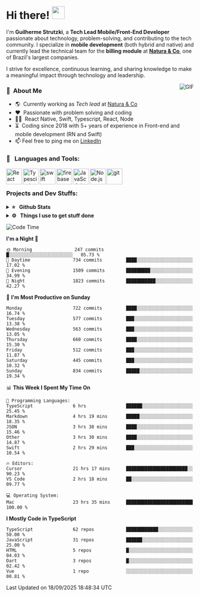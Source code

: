 # Hi there! <img src="https://github.com/TheDudeThatCode/TheDudeThatCode/blob/master/Assets/Hi.gif" width="34px" height="34px">

I'm **Guilherme Strutzki**, a **Tech Lead Mobile/Front-End Developer** passionate about technology, problem-solving, and contributing to the tech community. I specialize in **mobile development** (both hybrid and native) and currently lead the technical team for the **billing module** at **[Natura & Co](https://www.naturaeco.com/pt-br/)**, one of Brazil's largest companies. 

I strive for excellence, continuous learning, and sharing knowledge to make a meaningful impact through technology and leadership.

<img align="right" alt="GIF" src="https://spotify-github-profile.vercel.app/api/view?uid=22gkdonhf4okms5x5dsdjx7sy&cover_image=true&theme=default&bar_color=09ff00&bar_color_cover=false"/>

### :space_invader: &nbsp;About Me
- :earth_americas:&nbsp; Currently working as _Tech lead_ at [Natura & Co](https://www.naturaeco.com/pt-br/)
- :heart: &nbsp;Passionate with problem solving and coding
- :technologist: &nbsp;React Native, Swift, Typescript, React, Node
- :hourglass_flowing_sand: &nbsp;Coding since 2018 with 5+ years of experience in Front-end and mobile development (RN and Swift)
- 📫  Feel free to ping me on [LinkedIn](https://www.linkedin.com/in/guilherme-strutzki/?locale=en_US)

### 🔨 &nbsp; Languages and Tools:
<a href="https://reactjs.org/" target="_blank"> <img align="left" alt="React" height ="42px" src="https://raw.githubusercontent.com/rahul-jha98/github_readme_icons/main/language_and_tools/square/react/react.svg"></a>
<a href="https://www.typescriptlang.org/" target="_blank"><img align="left" alt="Typescirpt" height ="42px" src="https://raw.githubusercontent.com/rahul-jha98/github_readme_icons/main/language_and_tools/square/typescript/typescript.svg"></a>
<a href="https://developer.apple.com/swift/" target="_blank"> <img align="left" src="https://raw.githubusercontent.com/rahul-jha98/github_readme_icons/main/language_and_tools/square/swift/swift.svg" alt="swift" height="42px"/> </a> 
<a href="https://firebase.google.com/" target="_blank"> <img align="left" src="https://raw.githubusercontent.com/rahul-jha98/github_readme_icons/main/language_and_tools/square/firebase/firebase.svg" alt="firebase" height ="42px"/> </a>
<a href="https://developer.mozilla.org/en-US/docs/Web/JavaScript" target="_blank"> <img align="left" alt="JavaScript" height ="42px"  src="https://raw.githubusercontent.com/rahul-jha98/github_readme_icons/main/language_and_tools/square/javascript/javascript.svg"> </a>
<a href="https://nodejs.org" target="_blank"><img align="left" alt="Node.js" height ="42px" src="https://raw.githubusercontent.com/rahul-jha98/github_readme_icons/main/language_and_tools/square/node/node.svg"></a>
<a href="https://git-scm.com/" target="_blank"> <img src="https://raw.githubusercontent.com/rahul-jha98/github_readme_icons/main/language_and_tools/square/git-scm/git-scm.svg" align="left" alt="git" height='42px'/> </a> </br></br>


### Projects and Dev Stuffs:

<details>	
  <summary><b>⭐ &nbsp; Github Stats</b></summary>
  <br />
  <img src="https://github-readme-stats.vercel.app/api?username=guistrutzki&show_icons=true&theme=tokyonight"/>
</details>
 
<details>	
  <br />
  <summary><b>⚙️ &nbsp; Things I use to get stuff done</b></summary>
  	<ul>
  	    <li><b>OS:</b> macOS Big Sur 11.2</li>
	    <li><b>Laptop: </b> MacBook Pro (i7, Mid 2014)</li>
  	    <li><b>Browser: </b> Chrome</li>
	    <li><b>Terminal: </b> ZSH: Oh My Zsh</li>
	    <li><b>Code Editor:</b> VScode, XCode and Android Studio</li>
	    <li><b>To Stay Updated:</b> Twitter, Youtube and Instagram.</li>
	</ul>	
</details>

<!--START_SECTION:waka-->
![Code Time](http://img.shields.io/badge/Code%20Time-2%2C231%20hrs%2050%20mins-blue)

**I'm a Night 🦉** 

```text
🌞 Morning                247 commits         █░░░░░░░░░░░░░░░░░░░░░░░░   05.73 % 
🌆 Daytime                734 commits         ████░░░░░░░░░░░░░░░░░░░░░   17.02 % 
🌃 Evening                1509 commits        █████████░░░░░░░░░░░░░░░░   34.99 % 
🌙 Night                  1823 commits        ███████████░░░░░░░░░░░░░░   42.27 % 
```
📅 **I'm Most Productive on Sunday** 

```text
Monday                   722 commits         ████░░░░░░░░░░░░░░░░░░░░░   16.74 % 
Tuesday                  577 commits         ███░░░░░░░░░░░░░░░░░░░░░░   13.38 % 
Wednesday                563 commits         ███░░░░░░░░░░░░░░░░░░░░░░   13.05 % 
Thursday                 660 commits         ████░░░░░░░░░░░░░░░░░░░░░   15.30 % 
Friday                   512 commits         ███░░░░░░░░░░░░░░░░░░░░░░   11.87 % 
Saturday                 445 commits         ███░░░░░░░░░░░░░░░░░░░░░░   10.32 % 
Sunday                   834 commits         █████░░░░░░░░░░░░░░░░░░░░   19.34 % 
```


📊 **This Week I Spent My Time On** 

```text
💬 Programming Languages: 
TypeScript               6 hrs               ██████░░░░░░░░░░░░░░░░░░░   25.45 % 
Markdown                 4 hrs 19 mins       █████░░░░░░░░░░░░░░░░░░░░   18.35 % 
JSON                     3 hrs 38 mins       ████░░░░░░░░░░░░░░░░░░░░░   15.46 % 
Other                    3 hrs 30 mins       ████░░░░░░░░░░░░░░░░░░░░░   14.87 % 
Swift                    2 hrs 29 mins       ███░░░░░░░░░░░░░░░░░░░░░░   10.54 % 

🔥 Editors: 
Cursor                   21 hrs 17 mins      ███████████████████████░░   90.23 % 
VS Code                  2 hrs 18 mins       ██░░░░░░░░░░░░░░░░░░░░░░░   09.77 % 

💻 Operating System: 
Mac                      23 hrs 35 mins      █████████████████████████   100.00 % 
```

**I Mostly Code in TypeScript** 

```text
TypeScript               62 repos            ████████████░░░░░░░░░░░░░   50.00 % 
JavaScript               31 repos            ██████░░░░░░░░░░░░░░░░░░░   25.00 % 
HTML                     5 repos             █░░░░░░░░░░░░░░░░░░░░░░░░   04.03 % 
Dart                     3 repos             █░░░░░░░░░░░░░░░░░░░░░░░░   02.42 % 
Vue                      1 repo              ░░░░░░░░░░░░░░░░░░░░░░░░░   00.81 % 
```




 Last Updated on 18/09/2025 18:48:34 UTC
<!--END_SECTION:waka-->
